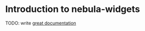 # Introduction to nebula-widgets

TODO: write [great documentation](http://jacobian.org/writing/what-to-write/)
